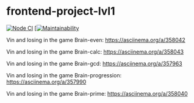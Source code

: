 # frontend-project-lvl1

[![Node CI](https://github.com/vchslv/frontend-project-lvl1/workflows/Node%20CI/badge.svg)](https://github.com/vchslv/frontend-project-lvl1/actions)
[[![Maintainability](https://api.codeclimate.com/v1/badges/bce33271c3c69e491d90/maintainability)](https://codeclimate.com/github/vchslv/frontend-project-lvl1/maintainability)

Vin and losing in the game Brain-even: https://asciinema.org/a/358042

Vin and losing in the game Brain-calc: https://asciinema.org/a/358043

Vin and losing in the game Brain-gcd: https://asciinema.org/a/357963

Vin and losing in the game Brain-progression: https://asciinema.org/a/357990

Vin and losing in the game Brain-prime: https://asciinema.org/a/358040
